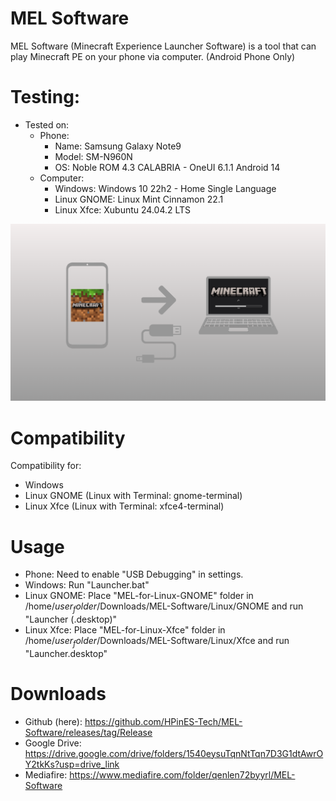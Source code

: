 # MEL Software
MEL Software (Minecraft Experience Launcher Software) is a tool that can play Minecraft PE on your phone via computer. (Android Phone Only)

# Testing:
- Tested on:
  + Phone:
    * Name: Samsung Galaxy Note9
    * Model: SM-N960N
    * OS: Noble ROM 4.3 CALABRIA - OneUI 6.1.1 Android 14
  + Computer:
    * Windows: Windows 10 22h2 - Home Single Language
    * Linux GNOME: Linux Mint Cinnamon 22.1
    * Linux Xfce: Xubuntu 24.04.2 LTS

![Play Minecraft on Phone via PC](https://github.com/HPinES-Tech/MEL-Software/blob/main/Play%20Mincraft%20in%20phone%20via%20PC.png?raw=true)
# Compatibility
Compatibility for:
- Windows
- Linux GNOME (Linux with Terminal: gnome-terminal)
- Linux Xfce (Linux with Terminal: xfce4-terminal)

# Usage
- Phone: Need to enable "USB Debugging" in settings.
- Windows: Run "Launcher.bat"
- Linux GNOME: Place "MEL-for-Linux-GNOME" folder in /home/$user_folder$/Downloads/MEL-Software/Linux/GNOME and run "Launcher (.desktop)"
- Linux Xfce: Place "MEL-for-Linux-Xfce" folder in /home/$user_folder$/Downloads/MEL-Software/Linux/Xfce and run "Launcher.desktop"

# Downloads
- Github (here): https://github.com/HPinES-Tech/MEL-Software/releases/tag/Release
- Google Drive: https://drive.google.com/drive/folders/1540eysuTqnNtTqn7D3G1dtAwrOY2tkKs?usp=drive_link
- Mediafire: https://www.mediafire.com/folder/qenlen72byyrl/MEL-Software
